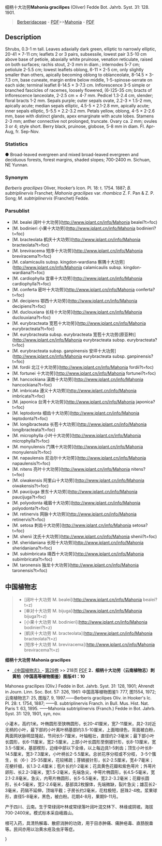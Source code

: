 细柄十大功劳**Mahonia gracilipes** (Oliver) Fedde Bot. Jahrb. Syst. 31: 128. 1901.

> [Berberidaceae](http://www.iplant.cn/info/Berberidaceae?t=foc) - [PDF](http://www.iplant.cn/foc/pdf/Berberidaceae.pdf)>>[Mahonia](http://www.iplant.cn/info/Mahonia?t=foc) - [PDF](http://www.iplant.cn/foc/pdf/Mahonia.pdf)
## Description

Shrubs, 0.3-1 m tall. Leaves adaxially dark green, elliptic to narrowly elliptic, 20-41 × 7-11 cm; leaflets 2 or 3 pairs, subsessile, lowest pair 3.5-10 cm above base of petiole, abaxially white pruinose, venation reticulate, raised on both surfaces; rachis stout, 2-3 mm in diam.; internodes 5-7 cm; petiolule 2-5.5 cm; lowest leaflets oblong, 6-11 × 2-5 cm, only slightly smaller than others, apically becoming oblong to oblanceolate, 8-14.5 × 3-7.3 cm, base cuneate, margin entire below middle, 1-5-spinose-serrate on each side; terminal leaflet 8-14.5 × 3-7.3 cm. Inflorescence 3-5 simple or branched fascicles of racemes, loosely flowered, (6-)25-35 cm; bracts of inflorescence lanceolate, 2-2.5 cm × 4-7 mm. Pedicel 1.3-2.4 cm, slender; floral bracts 1-2 mm. Sepals purple; outer sepals ovate, 2.2-3 × 1.5-2 mm, apically acute; median sepals elliptic, 4.5-5 × 2.1-2.8 mm, apically acute; inner sepals elliptic, 5-5.5 × 2.2-3.2 mm. Petals yellow, oblong, 4-5 × 2-2.6 mm, base with distinct glands, apex emarginate with acute lobes. Stamens 2-3 mm; anther connective not prolonged, truncate. Ovary ca. 2 mm; ovules 3 or 4; style short. Berry black, pruinose, globose, 5-8 mm in diam. Fl. Apr-Aug, fr. Sep-Nov.

### Statistics
● Broad-leaved evergreen and mixed broad-leaved evergreen and deciduous forests, forest margins, shaded slopes; 700-2400 m. Sichuan, NE Yunnan.

### Synonym
*Berberis gracilipes* Oliver, Hooker’s Icon. Pl. 18: t. 1754. 1887; *B. subtriplinervis* Franchet; *Mahonia gracilipes* var. *rhombica* Z. F. Pan & Z. P. Song; *M. subtriplinervis* (Franchet) Fedde.

### Parsublist

* [M.  bealei  阔叶十大功劳](http://www.iplant.cn/info/Mahonia bealei?t=foc)
* [M.  bodinieri  小果十大功劳](http://www.iplant.cn/info/Mahonia bodinieri?t=foc)
* [M.  bracteolata  鹤庆十大功劳](http://www.iplant.cn/info/Mahonia bracteolata?t=foc)
* [M.  breviracema  短序十大功劳](http://www.iplant.cn/info/Mahonia breviracema?t=foc)
* [M.  calamicaulis subsp. kingdon-wardiana  察隅十大功劳](http://www.iplant.cn/info/Mahonia calamicaulis subsp. kingdon-wardiana?t=foc)
* [M.  cardiophylla  宜章十大功劳](http://www.iplant.cn/info/Mahonia cardiophylla?t=foc)
* [M.  conferta  密叶十大功劳](http://www.iplant.cn/info/Mahonia conferta?t=foc)
* [M.  decipiens  鄂西十大功劳](http://www.iplant.cn/info/Mahonia decipiens?t=foc)
* [M.  duclouxiana  长柱十大功劳](http://www.iplant.cn/info/Mahonia duclouxiana?t=foc)
* [M.  eurybracteata  宽苞十大功劳](http://www.iplant.cn/info/Mahonia eurybracteata?t=foc)
* [M.  eurybracteata subsp. eurybracteata  宽苞十大功劳(原亚种)](http://www.iplant.cn/info/Mahonia eurybracteata subsp. eurybracteata?t=foc)
* [M.  eurybracteata subsp. ganpinensis  安坪十大功劳](http://www.iplant.cn/info/Mahonia eurybracteata subsp. ganpinensis?t=foc)
* [M.  fordii  北江十大功劳](http://www.iplant.cn/info/Mahonia fordii?t=foc)
* [M.  fortunei  十大功劳](http://www.iplant.cn/info/Mahonia fortunei?t=foc)
* [M.  hancockiana  滇南十大功劳](http://www.iplant.cn/info/Mahonia hancockiana?t=foc)
* [M.  imbricata  遵义十大功劳](http://www.iplant.cn/info/Mahonia imbricata?t=foc)
* [M.  japonica  台湾十大功劳](http://www.iplant.cn/info/Mahonia japonica?t=foc)
* [M.  leptodonta  细齿十大功劳](http://www.iplant.cn/info/Mahonia leptodonta?t=foc)
* [M.  longibracteata  长苞十大功劳](http://www.iplant.cn/info/Mahonia longibracteata?t=foc)
* [M.  microphylla  小叶十大功劳](http://www.iplant.cn/info/Mahonia microphylla?t=foc)
* [M.  monyulensis  门隅十大功劳](http://www.iplant.cn/info/Mahonia monyulensis?t=foc)
* [M.  napaulensis  尼泊尔十大功劳](http://www.iplant.cn/info/Mahonia napaulensis?t=foc)
* [M.  nitens  亮叶十大功劳](http://www.iplant.cn/info/Mahonia nitens?t=foc)
* [M.  oiwakensis  阿里山十大功劳](http://www.iplant.cn/info/Mahonia oiwakensis?t=foc)
* [M.  paucijuga  景东十大功劳](http://www.iplant.cn/info/Mahonia paucijuga?t=foc)
* [M.  polyodonta  峨眉十大功劳](http://www.iplant.cn/info/Mahonia polyodonta?t=foc)
* [M.  retinervis  网脉十大功劳](http://www.iplant.cn/info/Mahonia retinervis?t=foc)
* [M.  setosa  刺齿十大功劳](http://www.iplant.cn/info/Mahonia setosa?t=foc)
* [M.  shenii  沈氏十大功劳](http://www.iplant.cn/info/Mahonia shenii?t=foc)
* [M.  sheridaniana  长阳十大功劳](http://www.iplant.cn/info/Mahonia sheridaniana?t=foc)
* [M.  subimbricata  靖西十大功劳](http://www.iplant.cn/info/Mahonia subimbricata?t=foc)
* [M.  taronensis  独龙十大功劳](http://www.iplant.cn/info/Mahonia taronensis?t=foc)

## 中国植物志

> * [阔叶十大功劳  M.  bealei](http://www.iplant.cn/info/Mahonia bealei?t=z)
> * [单对十大功劳  M.  bijuga](http://www.iplant.cn/info/Mahonia bijuga?t=z)
> * [小果十大功劳  M.  bodinieri](http://www.iplant.cn/info/Mahonia bodinieri?t=z)
> * [鹤庆十大功劳  M.  bracteolata](http://www.iplant.cn/info/Mahonia bracteolata?t=z)
> * [短序十大功劳  M.  breviracema](http://www.iplant.cn/info/Mahonia breviracema?t=z)

**细柄十大功劳 Mahonia gracilipes**

* [《中国植物志》](http://www.iplant.cn/frps)- [第29卷](http://www.iplant.cn/frps/vol/29) >> 218页 [PDF](http://www.iplant.cn/frps/pdf/29/218.pdf)
**2．细柄十大功劳（云南植物志）刺黄柏（中国高等植物图鉴）图版41：10**

Mahonea gracilipes (Oliv.) Fedde in Bot. Jahrb. Syst. 31: 128, 1901; Ahrendt in Journ. Linn. Soc. Bot. 57: 326, 1961: 中国高等植物图鉴1: 777, 图1554, 1972;云南植物志7: 25, 图版7, 9, 1997.——Berberis gracilipes Oliv. in Hooker's Ic. Pl. 28: t. 1754, 1887; ——B. subtriplinervis Franch. in Bull. Mus. Hist. Nat. Paris 1: 63, 1895. ——Mahonia subtriplinervis (Franch.) Fedde in Bot. Jahrb. Syst. 31: 129, 1901, syn, nov.

小灌木，高约1米。叶椭圆形至狭椭圆形，长20-41厘米，宽7-11厘米，具2-3对近无柄的小叶，最下部的小叶离叶柄基部约3.5-10厘米，上面暗绿色，背面被白粉，两面网状脉明显隆起，节间长5-7厘米，叶轴粗壮，直径约2-3毫米；最下部小叶长圆形，长6-11厘米，宽2-5厘米，上部小叶长圆形至倒披针形，长8-13厘米，宽3.5-5厘米，基部楔形，边缘中部以下全缘，以上每边具1-5刺齿；顶生小叶长8-14.5厘米，宽3-7.3厘米，小叶柄长2-5.5厘米。总状花序分枝或不分枝， 3-5个簇生，长（6-）25-35厘米，花较稀疏；芽鳞披针形，长2-2.5厘米，宽4-7毫米；花梗纤细，长1.3-2.4厘米；苞片长约1-2毫米；花具黄色花瓣和紫色萼片；外萼片卵形、长2.2-3毫米，宽1.5-2毫米，先端急尖，中萼片椭圆形，长4.5-5毫米，宽2.1-2.8毫米，急尖，内萼片椭圆形，长5-5.5毫米，宽2.2-3.2毫米；花瓣长圆形，长4-5毫米，宽2-2.6毫米，基部具2枚腺体，先端微缺，裂片急尖；雄蕊长2-3毫米，药隔不延伸，顶端平截；子房长约2毫米，花柱极短，胚珠2-4枚。浆果球形，直径5-8毫米，黑色，被白粉。花期4-8月，果期9-11月。

产于四川、云南。生于常绿阔叶林或常绿落叶阔叶混交林下、林缘或阴坡。海拔700-2400米。模式标本采自峨眉山。

根可入药，具清热解毒、散瘀消肿的功效，用于目赤肿痛、痛肿疮毒、直肠脱垂等。民间亦用以治黄水疮及虫牙等症。

}